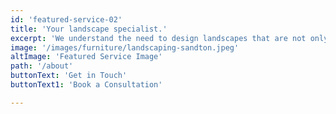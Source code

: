 ```yaml
---
id: 'featured-service-02'
title: 'Your landscape specialist.'
excerpt: 'We understand the need to design landscapes that are not only totally functional, but also reflect the values, cultures, and the artistic or self-expression aspirations of their owners or primary investors. This understanding is central to how we operate, coupled with our vast experience in dealing with the full gamut of project contexts: it is who we are. Our infinite capabilities in landscape design are reinforced by over 17 years of cumulative hands – on experience, an on-going investment in original cutting edge research and the dedicated collection of knowledge, the use of state of the art technology; and also training, innovation and sustainability practices – all of which help us achieve our  goal to  deliver  forward  thinking  steeped landscapes  that  are  robust,  culturally  rich, economically  strong  and  that  proactively and  sustainably  deal  with  the  long  term  aspects of maintenance cost containment and design integrity over time.'
image: '/images/furniture/landscaping-sandton.jpeg'
altImage: 'Featured Service Image'
path: '/about'
buttonText: 'Get in Touch'
buttonText1: 'Book a Consultation'

---
```

